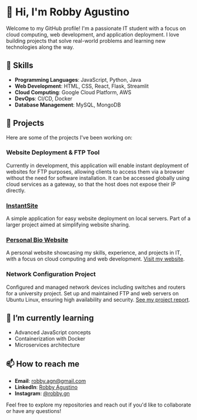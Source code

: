 # 👋 Hi, I'm Robby Agustino

Welcome to my GitHub profile! I'm a passionate IT student with a focus on cloud computing, web development, and application deployment. I love building projects that solve real-world problems and learning new technologies along the way.

## 🔧 Skills

- **Programming Languages**: JavaScript, Python, Java
- **Web Development**: HTML, CSS, React, Flask, Streamlit
- **Cloud Computing**: Google Cloud Platform, AWS
- **DevOps**: CI/CD, Docker
- **Database Management**: MySQL, MongoDB

## 🚀 Projects

Here are some of the projects I've been working on:

### Website Deployment & FTP Tool
Currently in development, this application will enable instant deployment of websites for FTP purposes, allowing clients to access them via a browser without the need for software installation. It can be accessed globally using cloud services as a gateway, so that the host does not expose their IP directly.

### [InstantSite](https://github.com/rotinoo/instant-site)
A simple application for easy website deployment on local servers. Part of a larger project aimed at simplifying website sharing.

### [Personal Bio Website](https://github.com/rotinoo/my-portofolio)
A personal website showcasing my skills, experience, and projects in IT, with a focus on cloud computing and web development.
[Visit my website](https://rotinoo.github.io/my-portofolio/).

### Network Configuration Project
Configured and managed network devices including switches and routers for a university project. Set up and maintained FTP and web servers on Ubuntu Linux, ensuring high availability and security.
[See my project report](https://bit.ly/Netw_Report).

## 🌱 I’m currently learning

- Advanced JavaScript concepts
- Containerization with Docker
- Microservices architecture

## 📫 How to reach me

- **Email**: [robby.agn@gmail.com](mailto:robby.agn@gmail.com)
- **LinkedIn**: [Robby Agustino](https://linkedin.com/in/robby-agustino)
- **Instagram**: [@robby.gn](https://instagram.com/robby.gn)

Feel free to explore my repositories and reach out if you'd like to collaborate or have any questions!

